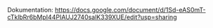 Dokumentation: https://docs.google.com/document/d/1Sd-eAS0mT-cTklbRr6bMpI44PIAUJ2740salK339XUE/edit?usp=sharing
